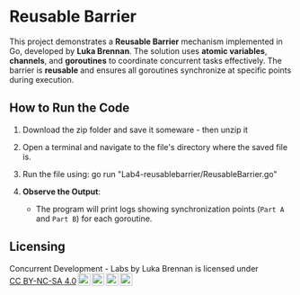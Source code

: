 # Reusable Barrier

This project demonstrates a **Reusable Barrier** mechanism implemented in Go, developed by **Luka Brennan**. The solution uses **atomic variables**, **channels**, and **goroutines** to coordinate concurrent tasks effectively. The barrier is **reusable** and ensures all goroutines synchronize at specific points during execution.
## How to Run the Code

1. Download the zip folder and save it someware - then unzip it
2. Open a terminal and navigate to the file's directory where the saved file is.
3. Run the file using:
   go run "Lab4-reusablebarrier/ReusableBarrier.go"

4. **Observe the Output**:
   - The program will print logs showing synchronization points (`Part A` and `Part B`) for each goroutine.

## Licensing
<p xmlns:cc="http://creativecommons.org/ns#" xmlns:dct="http://purl.org/dc/terms/"><span property="dct:title">Concurrent Development - Labs</span> by <span property="cc:attributionName">Luka Brennan</span> is licensed under <a href="https://creativecommons.org/licenses/by-nc-sa/4.0/?ref=chooser-v1" target="_blank" rel="license noopener noreferrer" style="display:inline-block;">CC BY-NC-SA 4.0<img style="height:22px!important;margin-left:3px;vertical-align:text-bottom;" src="https://mirrors.creativecommons.org/presskit/icons/cc.svg?ref=chooser-v1" alt=""><img style="height:22px!important;margin-left:3px;vertical-align:text-bottom;" src="https://mirrors.creativecommons.org/presskit/icons/by.svg?ref=chooser-v1" alt=""><img style="height:22px!important;margin-left:3px;vertical-align:text-bottom;" src="https://mirrors.creativecommons.org/presskit/icons/nc.svg?ref=chooser-v1" alt=""><img style="height:22px!important;margin-left:3px;vertical-align:text-bottom;" src="https://mirrors.creativecommons.org/presskit/icons/sa.svg?ref=chooser-v1" alt=""></a></p>